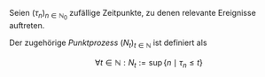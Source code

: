 Seien $(\tau_n)_{n \in \mathbb{N}_0}$ zufällige Zeitpunkte, zu denen relevante Ereignisse auftreten.

Der zugehörige *Punktprozess* $(N_t)_{t \in \mathbb{N}}$ ist definiert als

$$
	\forall t \in \mathbb{N} : N_t := \sup \{ n \mid \tau_n \le t \}
$$